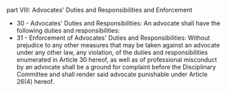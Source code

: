 part VIII: Advocates&#39; Duties and Responsibilities and Enforcement

<ul>
			<li>30 - Advocates&#39; Duties and Responsibilities: An advocate shall have the following duties and responsibilities:<ul>
			</ul></li>			<li>31 - Enforcement of Advocates&#39; Duties and Responsibilities: Without prejudice to any other measures that may be taken against an advocate under any other law, any violation, of the duties and responsibilities enumerated in Article 30 hereof, as well as of professional misconduct by an advocate shall be a ground for complaint before the Disciplinary Committee and shall render said advocate punishable under Article 26(4) hereof.<ul>
			</ul></li></ul>